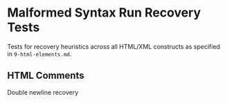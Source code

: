 # Malformed Syntax Run Recovery Tests

Tests for recovery heuristics across all HTML/XML constructs as specified in `9-html-elements.md`.

## HTML Comments

Double newline recovery
<!-- unclosed comment
1   2
@1 HTMLCommentOpen|ErrorUnbalancedToken
@2 HTMLCommentContent|ErrorUnbalancedToken " unclosed comment\n\n"

<-- EOF

XML comment on new line recovery (with whitespace)
<!-- unclosed
1   2
@1 HTMLCommentOpen|ErrorUnbalancedToken
@2 HTMLCommentContent " unclosed\n\n"

More
<-- EOF

XML comment on new line recovery (no whitespace)
<!-- unclosed
1   2
@1 HTMLCommentOpen|ErrorUnbalancedToken
@2 HTMLCommentContent " unclosed\n"
More
<-- EOF

## XML Processing Instructions

Newline recovery
<?xml unclosed
1
@1 XMLProcessingInstructionOpen|ErrorUnbalancedToken
<-- EOF

< recovery
<?xml unclosed <-- EOF
1
@1 XMLProcessingInstructionOpen|ErrorUnbalancedToken

> malformed close recovery
<?xml unclosed >
1    2         3
@1 XMLProcessingInstructionOpen|ErrorUnbalancedToken
@2 XMLProcessingInstructionTarget
@3 XMLProcessingInstructionClose|ErrorUnbalancedToken
<-- EOF

## CDATA Sections

Double newline recovery
<![CDATA[ unclosed
1        2
@1 HTMLCDataOpen|ErrorUnbalancedToken
@2 HTMLCDataContent " unclosed\n\n"
<-- EOF

< recovery
<![CDATA[ unclosed
1
@1 HTMLCDataOpen|ErrorUnbalancedToken
<-- EOF

> malformed close recovery
<![CDATA[ unclosed >
1        2         3
@1 HTMLCDataOpen|ErrorUnbalancedToken
@2 HTMLCDataContent
@3 HTMLCDataClose|ErrorUnbalancedToken
<-- EOF

## DOCTYPE

Newline recovery
<!DOCTYPE unclosed
1
@1 HTMLDocTypeOpen|ErrorUnbalancedToken
<-- EOF

< recovery
<!DOCTYPE unclosed
1
@1 HTMLDocTypeOpen|ErrorUnbalancedToken
<-- EOF

## Opening Tags

Double newline recovery (basic)
<div attr="value"
1
@1 HTMLTagOpen|ErrorUnbalancedToken
<-- EOF

< recovery during attributes
<div attr="value" other
1
@1 HTMLTagOpen|ErrorUnbalancedToken
<-- EOF

## Quoted Attribute Values

Double newline in quoted value
<div attr="unclosed
1
@1 HTMLTagOpen|ErrorUnbalancedToken
<-- EOF

< in quoted value
<div attr="unclosed
1
@1 HTMLTagOpen|ErrorUnbalancedToken
<-- EOF

> in quoted value
<div attr="unclosed >
1
@1 HTMLTagOpen|ErrorUnbalancedToken
<-- EOF

EOF in quoted value (no synthetic quote)
<div attr="unclosed
1
@1 HTMLTagOpen|ErrorUnbalancedToken
<-- EOF

## Raw Text Elements

Double newline recovery in script
<script>
unclosed
1
@1 HTMLRawText
<-- EOF

< recovery in style (not closing tag)
<style>
unclosed
1
@1 HTMLRawText
<-- EOF

## Edge Cases

Self-closing tag (should not error)
<br/>
12 3
@1 HTMLTagOpen
@2 HTMLTagName
@3 HTMLTagSelfClosing

Properly closed tag (should not error)
<div>content</div>
12  34      5 6
@1 HTMLTagOpen
@2 HTMLTagName
@3 HTMLTagClose
@4 InlineText
@5 HTMLTagOpen
@6 HTMLTagName
<-- EOF
<div a="1" b="2" c
1
@1 HTMLTagOpen|ErrorUnbalancedToken
<-- EOF

Closing tag with newline before > (error)
</div
>
12
@1 HTMLTagOpen|ErrorUnbalancedToken
@2 NewLine
<-- EOF
